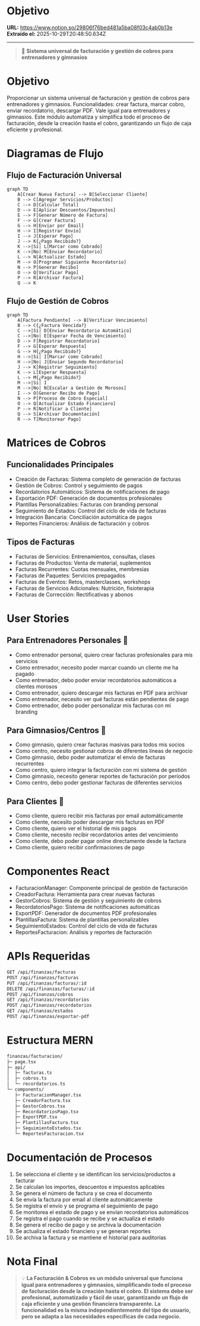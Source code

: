 # Objetivo

**URL:** https://www.notion.so/29806f76bed481a5ba08f03c4ab0b13e
**Extraído el:** 2025-10-29T20:48:50.634Z

---

> 🧾 **Sistema universal de facturación y gestión de cobros para entrenadores y gimnasios**

# Objetivo

Proporcionar un sistema universal de facturación y gestión de cobros para entrenadores y gimnasios. Funcionalidades: crear factura, marcar cobro, enviar recordatorio, descargar PDF. Vale igual para entrenadores y gimnasios. Este módulo automatiza y simplifica todo el proceso de facturación, desde la creación hasta el cobro, garantizando un flujo de caja eficiente y profesional.

# Diagramas de Flujo

## Flujo de Facturación Universal

```mermaid
graph TD
    A[Crear Nueva Factura] --> B[Seleccionar Cliente]
    B --> C[Agregar Servicios/Productos]
    C --> D[Calcular Total]
    D --> E[Aplicar Descuentos/Impuestos]
    E --> F[Generar Número de Factura]
    F --> G[Crear Factura]
    G --> H[Enviar por Email]
    H --> I[Registrar Envío]
    I --> J[Esperar Pago]
    J --> K{¿Pago Recibido?}
    K -->|Sí| L[Marcar como Cobrado]
    K -->|No| M[Enviar Recordatorio]
    L --> N[Actualizar Estado]
    M --> O[Programar Siguiente Recordatorio]
    N --> P[Generar Recibo]
    O --> Q[Verificar Pago]
    P --> R[Archivar Factura]
    Q --> K
```

## Flujo de Gestión de Cobros

```mermaid
graph TD
    A[Factura Pendiente] --> B[Verificar Vencimiento]
    B --> C{¿Factura Vencida?}
    C -->|Sí| D[Enviar Recordatorio Automático]
    C -->|No| E[Esperar Fecha de Vencimiento]
    D --> F[Registrar Recordatorio]
    F --> G[Esperar Respuesta]
    G --> H{¿Pago Recibido?}
    H -->|Sí| I[Marcar como Cobrado]
    H -->|No| J[Enviar Segundo Recordatorio]
    J --> K[Registrar Seguimiento]
    K --> L[Esperar Respuesta]
    L --> M{¿Pago Recibido?}
    M -->|Sí| I
    M -->|No| N[Escalar a Gestión de Morosos]
    I --> O[Generar Recibo de Pago]
    N --> P[Proceso de Cobro Especial]
    O --> Q[Actualizar Estado Financiero]
    P --> R[Notificar a Cliente]
    Q --> S[Archivar Documentación]
    R --> T[Monitorear Pago]
```

# Matrices de Cobros

## Funcionalidades Principales

- Creación de Facturas: Sistema completo de generación de facturas
- Gestión de Cobros: Control y seguimiento de pagos
- Recordatorios Automáticos: Sistema de notificaciones de pago
- Exportación PDF: Generación de documentos profesionales
- Plantillas Personalizables: Facturas con branding personal
- Seguimiento de Estados: Control del ciclo de vida de facturas
- Integración Bancaria: Conciliación automática de pagos
- Reportes Financieros: Análisis de facturación y cobros
## Tipos de Facturas

- Facturas de Servicios: Entrenamientos, consultas, clases
- Facturas de Productos: Venta de material, suplementos
- Facturas Recurrentes: Cuotas mensuales, membresías
- Facturas de Paquetes: Servicios prepagados
- Facturas de Eventos: Retos, masterclasses, workshops
- Facturas de Servicios Adicionales: Nutrición, fisioterapia
- Facturas de Corrección: Rectificativas y abonos
# User Stories

## Para Entrenadores Personales 🧍

- Como entrenador personal, quiero crear facturas profesionales para mis servicios
- Como entrenador, necesito poder marcar cuando un cliente me ha pagado
- Como entrenador, debo poder enviar recordatorios automáticos a clientes morosos
- Como entrenador, quiero descargar mis facturas en PDF para archivar
- Como entrenador, necesito ver qué facturas están pendientes de pago
- Como entrenador, debo poder personalizar mis facturas con mi branding
## Para Gimnasios/Centros 🏢

- Como gimnasio, quiero crear facturas masivas para todos mis socios
- Como centro, necesito gestionar cobros de diferentes líneas de negocio
- Como gimnasio, debo poder automatizar el envío de facturas recurrentes
- Como centro, quiero integrar la facturación con mi sistema de gestión
- Como gimnasio, necesito generar reportes de facturación por períodos
- Como centro, debo poder gestionar facturas de diferentes servicios
## Para Clientes 👥

- Como cliente, quiero recibir mis facturas por email automáticamente
- Como cliente, necesito poder descargar mis facturas en PDF
- Como cliente, quiero ver el historial de mis pagos
- Como cliente, necesito recibir recordatorios antes del vencimiento
- Como cliente, debo poder pagar online directamente desde la factura
- Como cliente, quiero recibir confirmaciones de pago
# Componentes React

- FacturacionManager: Componente principal de gestión de facturación
- CreadorFactura: Herramienta para crear nuevas facturas
- GestorCobros: Sistema de gestión y seguimiento de cobros
- RecordatoriosPago: Sistema de notificaciones automáticas
- ExportPDF: Generador de documentos PDF profesionales
- PlantillasFactura: Sistema de plantillas personalizables
- SeguimientoEstados: Control del ciclo de vida de facturas
- ReportesFacturacion: Análisis y reportes de facturación
# APIs Requeridas

```bash
GET /api/finanzas/facturas
POST /api/finanzas/facturas
PUT /api/finanzas/facturas/:id
DELETE /api/finanzas/facturas/:id
POST /api/finanzas/cobros
GET /api/finanzas/recordatorios
POST /api/finanzas/recordatorios
GET /api/finanzas/estados
POST /api/finanzas/exportar-pdf
```

# Estructura MERN

```bash
finanzas/facturacion/
├─ page.tsx
├─ api/
│  ├─ facturas.ts
│  ├─ cobros.ts
│  └─ recordatorios.ts
└─ components/
   ├─ FacturacionManager.tsx
   ├─ CreadorFactura.tsx
   ├─ GestorCobros.tsx
   ├─ RecordatoriosPago.tsx
   ├─ ExportPDF.tsx
   ├─ PlantillasFactura.tsx
   ├─ SeguimientoEstados.tsx
   └─ ReportesFacturacion.tsx
```

# Documentación de Procesos

1. Se selecciona el cliente y se identifican los servicios/productos a facturar
1. Se calculan los importes, descuentos e impuestos aplicables
1. Se genera el número de factura y se crea el documento
1. Se envía la factura por email al cliente automáticamente
1. Se registra el envío y se programa el seguimiento de pago
1. Se monitorea el estado de pago y se envían recordatorios automáticos
1. Se registra el pago cuando se recibe y se actualiza el estado
1. Se genera el recibo de pago y se archiva la documentación
1. Se actualiza el estado financiero y se generan reportes
1. Se archiva la factura y se mantiene el historial para auditorías
# Nota Final

> 💡 **La Facturación & Cobros es un módulo universal que funciona igual para entrenadores y gimnasios, simplificando todo el proceso de facturación desde la creación hasta el cobro. El sistema debe ser profesional, automatizado y fácil de usar, garantizando un flujo de caja eficiente y una gestión financiera transparente. La funcionalidad es la misma independientemente del tipo de usuario, pero se adapta a las necesidades específicas de cada negocio.**

